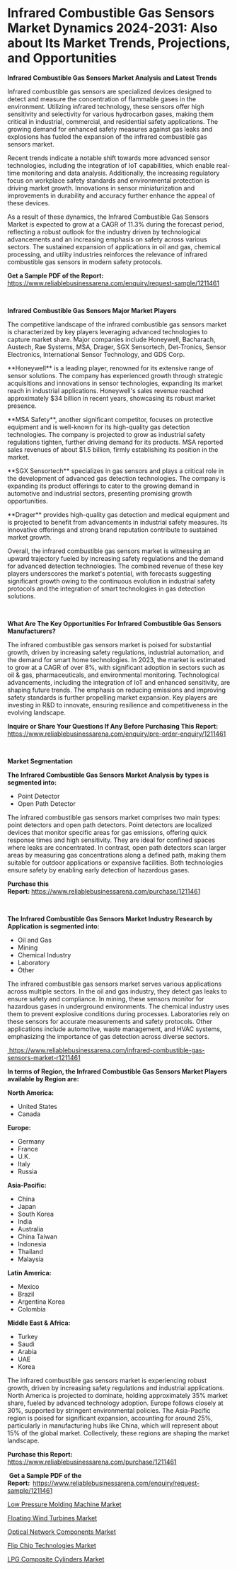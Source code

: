 <p><h1>Infrared Combustible Gas Sensors Market Dynamics 2024-2031: Also about Its Market Trends, Projections, and Opportunities</h1></p><p><strong>Infrared Combustible Gas Sensors Market Analysis and Latest Trends</strong></p>
<p><p>Infrared combustible gas sensors are specialized devices designed to detect and measure the concentration of flammable gases in the environment. Utilizing infrared technology, these sensors offer high sensitivity and selectivity for various hydrocarbon gases, making them critical in industrial, commercial, and residential safety applications. The growing demand for enhanced safety measures against gas leaks and explosions has fueled the expansion of the infrared combustible gas sensors market.</p><p>Recent trends indicate a notable shift towards more advanced sensor technologies, including the integration of IoT capabilities, which enable real-time monitoring and data analysis. Additionally, the increasing regulatory focus on workplace safety standards and environmental protection is driving market growth. Innovations in sensor miniaturization and improvements in durability and accuracy further enhance the appeal of these devices.</p><p>As a result of these dynamics, the Infrared Combustible Gas Sensors Market is expected to grow at a CAGR of 11.3% during the forecast period, reflecting a robust outlook for the industry driven by technological advancements and an increasing emphasis on safety across various sectors. The sustained expansion of applications in oil and gas, chemical processing, and utility industries reinforces the relevance of infrared combustible gas sensors in modern safety protocols.</p></p>
<p><strong>Get a Sample PDF of the Report:&nbsp;</strong> <a href="https://www.reliablebusinessarena.com/enquiry/request-sample/1211461?utm_campaign=1841&utm_medium=2&utm_source=Github&utm_content=ia&utm_term=17122024&utm_id=infrared-combustible-gas-sensors">https://www.reliablebusinessarena.com/enquiry/request-sample/1211461</a></p>
<p>&nbsp;</p>
<p><strong>Infrared Combustible Gas Sensors Major Market Players</strong></p>
<p><p>The competitive landscape of the infrared combustible gas sensors market is characterized by key players leveraging advanced technologies to capture market share. Major companies include Honeywell, Bacharach, Austech, Rae Systems, MSA, Drager, SGX Sensortech, Det-Tronics, Sensor Electronics, International Sensor Technology, and GDS Corp.</p><p>**Honeywell** is a leading player, renowned for its extensive range of sensor solutions. The company has experienced growth through strategic acquisitions and innovations in sensor technologies, expanding its market reach in industrial applications. Honeywell's sales revenue reached approximately $34 billion in recent years, showcasing its robust market presence.</p><p>**MSA Safety**, another significant competitor, focuses on protective equipment and is well-known for its high-quality gas detection technologies. The company is projected to grow as industrial safety regulations tighten, further driving demand for its products. MSA reported sales revenues of about $1.5 billion, firmly establishing its position in the market.</p><p>**SGX Sensortech** specializes in gas sensors and plays a critical role in the development of advanced gas detection technologies. The company is expanding its product offerings to cater to the growing demand in automotive and industrial sectors, presenting promising growth opportunities.</p><p>**Drager** provides high-quality gas detection and medical equipment and is projected to benefit from advancements in industrial safety measures. Its innovative offerings and strong brand reputation contribute to sustained market growth.</p><p>Overall, the infrared combustible gas sensors market is witnessing an upward trajectory fueled by increasing safety regulations and the demand for advanced detection technologies. The combined revenue of these key players underscores the market's potential, with forecasts suggesting significant growth owing to the continuous evolution in industrial safety protocols and the integration of smart technologies in gas detection solutions.</p></p>
<p>&nbsp;</p>
<p><strong>What Are The Key Opportunities For Infrared Combustible Gas Sensors Manufacturers?</strong></p>
<p><p>The infrared combustible gas sensors market is poised for substantial growth, driven by increasing safety regulations, industrial automation, and the demand for smart home technologies. In 2023, the market is estimated to grow at a CAGR of over 8%, with significant adoption in sectors such as oil & gas, pharmaceuticals, and environmental monitoring. Technological advancements, including the integration of IoT and enhanced sensitivity, are shaping future trends. The emphasis on reducing emissions and improving safety standards is further propelling market expansion. Key players are investing in R&D to innovate, ensuring resilience and competitiveness in the evolving landscape.</p></p>
<p><strong>Inquire or Share Your Questions If Any Before Purchasing This Report:</strong> <a href="https://www.reliablebusinessarena.com/enquiry/pre-order-enquiry/1211461?utm_campaign=1841&utm_medium=2&utm_source=Github&utm_content=ia&utm_term=17122024&utm_id=infrared-combustible-gas-sensors">https://www.reliablebusinessarena.com/enquiry/pre-order-enquiry/1211461</a></p>
<p>&nbsp;</p>
<p><strong>Market Segmentation</strong></p>
<p><strong>The Infrared Combustible Gas Sensors Market Analysis by types is segmented into:</strong></p>
<p><ul><li>Point Detector</li><li>Open Path Detector</li></ul></p>
<p><p>The infrared combustible gas sensors market comprises two main types: point detectors and open path detectors. Point detectors are localized devices that monitor specific areas for gas emissions, offering quick response times and high sensitivity. They are ideal for confined spaces where leaks are concentrated. In contrast, open path detectors scan larger areas by measuring gas concentrations along a defined path, making them suitable for outdoor applications or expansive facilities. Both technologies ensure safety by enabling early detection of hazardous gases.</p></p>
<p><strong>Purchase this Report:&nbsp;</strong><a href="https://www.reliablebusinessarena.com/purchase/1211461?utm_campaign=1841&utm_medium=2&utm_source=Github&utm_content=ia&utm_term=17122024&utm_id=infrared-combustible-gas-sensors">https://www.reliablebusinessarena.com/purchase/1211461</a></p>
<p>&nbsp;</p>
<p><strong>The Infrared Combustible Gas Sensors Market Industry Research by Application is segmented into:</strong></p>
<p><ul><li>Oil and Gas</li><li>Mining</li><li>Chemical Industry</li><li>Laboratory</li><li>Other</li></ul></p>
<p><p>The infrared combustible gas sensors market serves various applications across multiple sectors. In the oil and gas industry, they detect gas leaks to ensure safety and compliance. In mining, these sensors monitor for hazardous gases in underground environments. The chemical industry uses them to prevent explosive conditions during processes. Laboratories rely on these sensors for accurate measurements and safety protocols. Other applications include automotive, waste management, and HVAC systems, emphasizing the importance of gas detection across diverse sectors.</p></p>
<p><a href="https://www.reliablebusinessarena.com/infrared-combustible-gas-sensors-market-r1211461?utm_campaign=1841&utm_medium=2&utm_source=Github&utm_content=ia&utm_term=17122024&utm_id=infrared-combustible-gas-sensors">&nbsp;https://www.reliablebusinessarena.com/infrared-combustible-gas-sensors-market-r1211461</a></p>
<p><strong>In terms of Region, the Infrared Combustible Gas Sensors Market Players available by Region are:</strong></p>
<p>
    <p> <strong> North America: </strong>
        <ul>
            <li>United States</li>
            <li>Canada</li>
        </ul>
        </p> 
    <p> <strong> Europe: </strong>
        <ul>
            <li>Germany</li>
            <li>France</li>
            <li>U.K.</li>
            <li>Italy</li>
            <li>Russia</li>
        </ul>
        </p> 
    <p> <strong> Asia-Pacific: </strong>
        <ul>
            <li>China</li>
            <li>Japan</li>
            <li>South Korea</li>
            <li>India</li>
            <li>Australia</li>
            <li>China Taiwan</li>
            <li>Indonesia</li>
            <li>Thailand</li>
            <li>Malaysia</li>
        </ul>
        </p> 
    <p> <strong> Latin America: </strong>
        <ul>
            <li>Mexico</li>
            <li>Brazil</li>
            <li>Argentina Korea</li>
            <li>Colombia</li>
        </ul>
        </p> 
    <p> <strong> Middle East & Africa: </strong>
        <ul>
            <li>Turkey</li>
            <li>Saudi</li>
            <li>Arabia</li>
            <li>UAE</li>
            <li>Korea</li>
        </ul>
    </p>
    </p>
<p><p>The infrared combustible gas sensors market is experiencing robust growth, driven by increasing safety regulations and industrial applications. North America is projected to dominate, holding approximately 35% market share, fueled by advanced technology adoption. Europe follows closely at 30%, supported by stringent environmental policies. The Asia-Pacific region is poised for significant expansion, accounting for around 25%, particularly in manufacturing hubs like China, which will represent about 15% of the global market. Collectively, these regions are shaping the market landscape.</p></p>
<p><strong>Purchase this Report: </strong><a href="https://www.reliablebusinessarena.com/purchase/1211461?utm_campaign=1841&utm_medium=2&utm_source=Github&utm_content=ia&utm_term=17122024&utm_id=infrared-combustible-gas-sensors">https://www.reliablebusinessarena.com/purchase/1211461</a></p>
<p>&nbsp;<strong>Get a Sample PDF of the Report:&nbsp;&nbsp;</strong><a href="https://www.reliablebusinessarena.com/enquiry/request-sample/1211461?utm_campaign=1841&utm_medium=2&utm_source=Github&utm_content=ia&utm_term=17122024&utm_id=infrared-combustible-gas-sensors">https://www.reliablebusinessarena.com/enquiry/request-sample/1211461</a></p>
<p><strong></strong></p>
<p><p><a href="https://www.linkedin.com/pulse/low-pressure-molding-machine-market-analysis-report-provides-qdk3f?utm_campaign=1841&utm_medium=2&utm_source=Github&utm_content=ia&utm_term=17122024&utm_id=infrared-combustible-gas-sensors">Low Pressure Molding Machine Market</a></p><p><a href="https://www.linkedin.com/pulse/global-growth-floating-wind-turbines-market-projected-108-a4akf?utm_campaign=1841&utm_medium=2&utm_source=Github&utm_content=ia&utm_term=17122024&utm_id=infrared-combustible-gas-sensors">Floating Wind Turbines Market</a></p><p><a href="https://www.linkedin.com/pulse/optical-network-components-market-growth-study-provides-ytt5e?utm_campaign=1841&utm_medium=2&utm_source=Github&utm_content=ia&utm_term=17122024&utm_id=infrared-combustible-gas-sensors">Optical Network Components Market</a></p><p><a href="https://www.linkedin.com/pulse/year-on-year-growth-flip-chip-technologies-market-58-cagr-dnibe?utm_campaign=1841&utm_medium=2&utm_source=Github&utm_content=ia&utm_term=17122024&utm_id=infrared-combustible-gas-sensors">Flip Chip Technologies Market</a></p><p><a href="https://github.com/julyju69/Market-Research-Report-List-5/blob/main/lpg-composite-cylinders-market.md?utm_campaign=1841&utm_medium=2&utm_source=Github&utm_content=ia&utm_term=17122024&utm_id=infrared-combustible-gas-sensors">LPG Composite Cylinders Market</a></p></p>